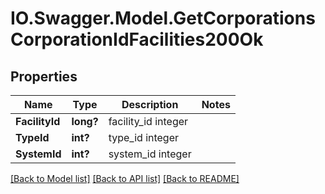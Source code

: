 # IO.Swagger.Model.GetCorporationsCorporationIdFacilities200Ok
## Properties

Name | Type | Description | Notes
------------ | ------------- | ------------- | -------------
**FacilityId** | **long?** | facility_id integer | 
**TypeId** | **int?** | type_id integer | 
**SystemId** | **int?** | system_id integer | 

[[Back to Model list]](../README.md#documentation-for-models) [[Back to API list]](../README.md#documentation-for-api-endpoints) [[Back to README]](../README.md)

